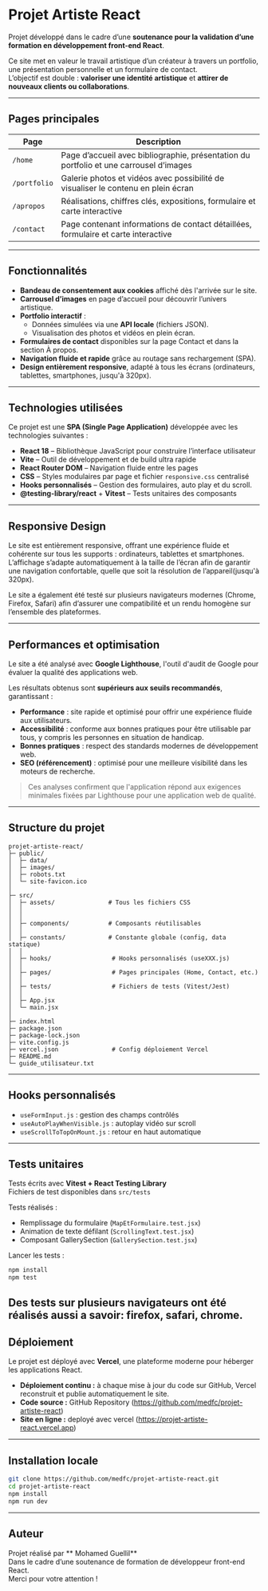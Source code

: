 # Projet Artiste React

Projet développé dans le cadre d’une **soutenance pour la validation d’une formation en développement front-end React**.

Ce site met en valeur le travail artistique d’un créateur à travers un portfolio, une présentation personnelle et un formulaire de contact.  
L’objectif est double : **valoriser une identité artistique** et **attirer de nouveaux clients ou collaborations**.


---


## Pages principales

| Page         | Description                                                                                              |
|--------------|----------------------------------------------------------------------------------------------------------|
| `/home`      | Page d’accueil avec bibliographie, présentation du portfolio et une carrousel d’images                   |
| `/portfolio` | Galerie photos et vidéos avec possibilité de visualiser le contenu en plein écran                        |
| `/apropos`   | Réalisations, chiffres clés, expositions, formulaire et carte interactive                                |
| `/contact`   | Page contenant informations de contact détaillées, formulaire et carte interactive                       |



---


## Fonctionnalités

- **Bandeau de consentement aux cookies** affiché dès l'arrivée sur le site.
- **Carrousel d’images** en page d’accueil pour découvrir l’univers artistique.
- **Portfolio interactif** :
  - Données simulées via une **API locale** (fichiers JSON).
  - Visualisation des photos et vidéos en plein écran.
- **Formulaires de contact** disponibles sur la page Contact et dans la section À propos.
- **Navigation fluide et rapide** grâce au routage sans rechargement (SPA).
- **Design entièrement responsive**, adapté à tous les écrans (ordinateurs, tablettes, smartphones, jusqu'à 320px).


---


## Technologies utilisées

Ce projet est une **SPA (Single Page Application)** développée avec les technologies suivantes :

- **React 18** – Bibliothèque JavaScript pour construire l’interface utilisateur
- **Vite** – Outil de développement et de build ultra rapide
- **React Router DOM** – Navigation fluide entre les pages
- **CSS** – Styles modulaires par page et fichier `responsive.css` centralisé
- **Hooks personnalisés** – Gestion des formulaires, auto play et du scroll.
- **@testing-library/react** + **Vitest** – Tests unitaires des composants


---

## Responsive Design

Le site est entièrement responsive, offrant une expérience fluide et cohérente sur tous les supports : ordinateurs, tablettes et smartphones.
L’affichage s’adapte automatiquement à la taille de l’écran afin de garantir une navigation confortable, quelle que soit la résolution de l’appareil(jusqu'à 320px).

Le site a également été testé sur plusieurs navigateurs modernes (Chrome, Firefox, Safari) afin d’assurer une compatibilité et un rendu homogène sur l’ensemble des plateformes.

---

## Performances et optimisation

Le site a été analysé avec **Google Lighthouse**, l'outil d'audit de Google pour évaluer la qualité des applications web.

Les résultats obtenus sont **supérieurs aux seuils recommandés**, garantissant :

- **Performance** : site rapide et optimisé pour offrir une expérience fluide aux utilisateurs.
- **Accessibilité** : conforme aux bonnes pratiques pour être utilisable par tous, y compris les personnes en situation de handicap.
- **Bonnes pratiques** : respect des standards modernes de développement web.
- **SEO (référencement)** : optimisé pour une meilleure visibilité dans les moteurs de recherche.

> Ces analyses confirment que l'application répond aux exigences minimales fixées par Lighthouse pour une application web de qualité.


---


## Structure du projet

```
projet-artiste-react/
├─ public/
│  ├─ data/
│  ├─ images/
│  ├─ robots.txt
│  └─ site-favicon.ico
│
├─ src/
│  ├─ assets/               # Tous les fichiers CSS
│  │         
│  │
│  ├─ components/           # Composants réutilisables
│  │
│  ├─ constants/            # Constante globale (config, data statique)
│  │
│  ├─ hooks/                 # Hooks personnalisés (useXXX.js)
│  │
│  ├─ pages/                 # Pages principales (Home, Contact, etc.)
│  │
│  ├─ tests/                 # Fichiers de tests (Vitest/Jest)
│  │
│  ├─ App.jsx
│  └─ main.jsx
│
├─ index.html
├─ package.json
├─ package-lock.json
├─ vite.config.js
├─ vercel.json               # Config déploiement Vercel
├─ README.md
└─ guide_utilisateur.txt
```


---


## Hooks personnalisés

- `useFormInput.js` : gestion des champs contrôlés
- `useAutoPlayWhenVisible.js` : autoplay vidéo sur scroll
- `useScrollToTopOnMount.js` : retour en haut automatique


---


## Tests unitaires

Tests écrits avec **Vitest + React Testing Library**  
Fichiers de test disponibles dans `src/tests`

Tests réalisés :
- Remplissage du formulaire (`MapEtFormulaire.test.jsx`)
- Animation de texte défilant (`ScrollingText.test.jsx`)
- Composant GallerySection (`GallerySection.test.jsx`)

Lancer les tests :
```bash
npm install
npm test
```

Des tests sur plusieurs navigateurs ont été réalisés aussi a savoir: firefox, safari, chrome.
---


## Déploiement

Le projet est déployé avec **Vercel**, une plateforme moderne pour héberger les applications React.

- **Déploiement continu :** à chaque mise à jour du code sur GitHub, Vercel reconstruit et publie automatiquement le site.
- **Code source :**  GitHub Repository (https://github.com/medfc/projet-artiste-react)
- **Site en ligne :**  deployé avec vercel (https://projet-artiste-react.vercel.app)


---


## Installation locale

```bash
git clone https://github.com/medfc/projet-artiste-react.git
cd projet-artiste-react
npm install
npm run dev
```

---


## Auteur

  Projet réalisé par ** Mohamed Guellil**  
  Dans le cadre d’une soutenance de formation de développeur front-end React.  
  Merci pour votre attention !
